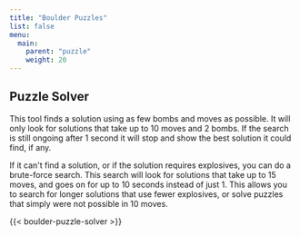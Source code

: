 ```yaml
---
title: "Boulder Puzzles"
list: false
menu:
  main:
    parent: "puzzle"
    weight: 20
---
```


## Puzzle Solver

This tool finds a solution using as few bombs and moves as possible.
It will only look for solutions that take up to 10 moves and 2 bombs.
If the search is still ongoing after 1 second it will stop and show the best solution it could find, if any.

If it can't find a solution, or if the solution requires explosives, you can do a brute-force search.
This search will look for solutions that take up to 15 moves, and goes on for up to 10 seconds instead of just 1.
This allows you to search for longer solutions that use fewer explosives, or solve puzzles that simply were not possible in 10 moves.

{{< boulder-puzzle-solver >}}
